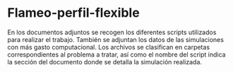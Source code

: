 # Flameo-perfil-flexible
En los documentos adjuntos se recogen los diferentes scripts utilizados para realizar el trabajo. También se adjuntan los datos de las simulaciones con más gasto computacional. Los archivos se clasifican en carpetas correspondientes al problema a tratar, así como el nombre del script indica la sección del documento donde se detalla la simulación realizada.
